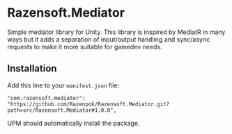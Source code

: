 Razensoft.Mediator
======================================================

Simple mediator library for Unity. This library is inspired by MediatR in many ways but it adds a separation of input/output handling and sync/async requests to make it more suitable for gamedev needs.

## Installation

Add this line to your `manifest.json` file:

```
"com.razensoft.mediator": "https://github.com/Razenpok/Razensoft.Mediator.git?path=src/Razensoft.Mediator#1.0.0",
```

UPM should automatically install the package.